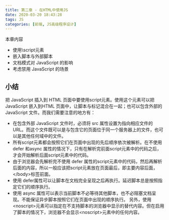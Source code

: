 ```yaml
---
title: 第二章 - 在HTML中使用JS
date: 2020-03-20 18:43:28
tags: JS
categories: [前端, JS高级程序设计]
---
```

本章内容 
- 使用\script元素 
- 嵌入脚本与外部脚本 
- 文档模式对 JavaScript 的影响 
- 考虑禁用 JavaScript 的场景

## 小结
把 JavaScript 插入到 HTML 页面中要使用script元素。使用这个元素可以把 JavaScript 嵌入到HTML 页面中，让脚本与标记混合在一起；也可以包含外部的 JavaScript 文件。而我们需要注意的地方有：
- 在包含外部 JavaScript 文件时，必须将 src 属性设置为指向相应文件的 URL。而这个文件既可以是与包含它的页面位于同一个服务器上的文件，也可以是其他任何域中的文件。 
- 所有script元素都会按照它们在页面中出现的先后顺序依次被解析。在不使用 defer 和async 属性的情况下，只有在解析完前面script元素中的代码之后，才会开始解析后面script元素中的代码。 
- 由于浏览器会先解析完不使用 defer 属性的script元素中的代码，然后再解析后面的内容，所以一般应该把script元素放在页面最后，即主要内容后面，&lt;/body&gt;标签前面。 
- 使用 defer属性可以让脚本在文档完全呈现之后再执行。延迟脚本总是按照指定它们的顺序执行。
- 使用 async 属性可以表示当前脚本不必等待其他脚本，也不必阻塞文档呈现。不能保证异步脚本按照它们在页面中出现的顺序执行。 
另外，使用&lt;noscript&gt;元素可以指定在不支持脚本的浏览器中显示的替代内容。但在启用了脚本的情况下，浏览器不会显示&lt;noscript&gt;元素中的任何内容。 